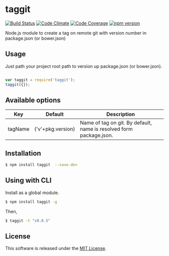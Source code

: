taggit
====

[![Build Status][my_travis_badge_url]][my_travis_url]
[![Code Climate][my_codeclimate_badge_url]][my_codeclimate_url]
[![Code Coverage][my_codeclimate_coverage_badge_url]][my_codeclimate_url]
[![npm version][my_npm_budge_url]][my_npm_url]


Node.js module to create a tag on remote git with version number in package.json (or bower.json)

Usage
---------

Just path your project root path to version up package.json (or bower.json).

```javascript

var taggit = require('taggit');
taggit({});

```

Available options
---------

| Key | Default | Description |
| --- | --- | --- |
| tagName | ('v'+pkg.version) | Name of tag on git. By default, name is resolved form package.json. |


Installation
---------

```bash
$ npm install taggit  --save-dev
```


Using with CLI
---------

Install as a global module.

```bash
$ npm install taggit -g
```

Then,

```bash
$ taggit -t "v0.0.5"
```



License
-------
This software is released under the [MIT License][my_license_url].

[my_repo_url]: https://github.com/okunishinishi/node-taggit
[my_travis_url]: http://travis-ci.org/okunishinishi/node-taggit
[my_travis_badge_url]: http://img.shields.io/travis/okunishinishi/node-taggit.svg?style=flat
[my_license_url]: https://github.com/okunishinishi/node-taggit/blob/master/LICENSE
[my_codeclimate_url]: http://codeclimate.com/github/okunishinishi/node-taggit
[my_codeclimate_badge_url]: http://img.shields.io/codeclimate/github/okunishinishi/node-taggit.svg?style=flat
[my_codeclimate_coverage_badge_url]: http://img.shields.io/codeclimate/coverage/github/okunishinishi/node-taggit.svg?style=flat
[my_coverage_url]: http://okunishinishi.github.io/node-taggit/coverage/lcov-report
[my_npm_url]: http://www.npmjs.org/package/taggit
[my_npm_budge_url]: http://img.shields.io/npm/v/taggit.svg?style=flat
